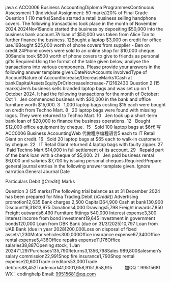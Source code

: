 java c ACC0006 Business AccountingDiploma ProgrammesContinuous Assessment 1 (Individual Assignment: 50 marks)20% of Final Grade
Question 1 (10 marks)Sandie started a retail business selling handphone covers. The following transactions took place in the month of November 2024.2024Nov1Sandie started the business by depositing $50,000 into the business bank account.7A loan of $50,000 was taken from Alice Tan to further finance the business. 12Bought a laptop $3,000 on credit for office use.16Bought $25,000 worth of phone covers from supplier - Ben on credit.24Phone covers were sold to an online shop for $10,000 cheque. 30Sandie took $500 worth of phone covers to give to friends as personal gifts.Required:Using the format of the table given below, analyse the transactions into various components. Please provide your answers in the following answer template given.DateNovAccounts involvedType of AccountNature of AccountIncrease/DecreaseMarks1Cash at bankCapitalAssetsEquityDrCrIncreaseIncrease-712162430
Question 2 (15 marks)Jen’s business sells branded laptop bags and was set up on 1 October 2024. It had the following transactions for the month of October:
Oct 1   Jen commenced business with $20,000 in the bank and office furniture worth $15,000.
3   1,000 laptop bags costing $15 each were bought on credit from Techno Mart.
8   20 laptop bags were found with missing logos. They were returned to Techno Mart.
10   Jen took up a short-term bank loan of $20,000 to finance the business operations.
12   Bought $12,000 office equipment by cheque. 
15   Sold 100 laptop bags at $6代 写ACC0006 Business AccountingWeb
代做程序编程语言5 each to IT Retail Giant on credit.
16   Sold 20 laptop bags at $65 each to walk-in customers by cheque.
22   IT Retail Giant returned 4 laptop bags with faulty zipper.
27   Paid Techno Mart $14,000 in full settlement of its account.
29   Repaid part of the bank loan with a cheque of $5,000.
21   Jen paid business rental $6,000 and salaries $7,700 by issuing personal cheques.Required:Prepare general journal entries in the following answer template given. Ignore narration.General Journal
Date

Particulars
Debit ($)
Credit ($)
Marks







Question 3 (25 marks)The following trial balance as at 31 December 2024 has been prepared for Nina Trading.Debit ($)Credit ($)
Advertising  promotion12,635
Bank charges 2,500
Capital364,900
Cash at bank130,900
Discount16,31813,975 
Donations4,000
Drawings5,798
Freight inwards7,850
Freight outwards6,490
Furniture  fittings 540,000
Interest expense3,300
Interest income from bond investment19,645
Investment in government bonds120,000
Loan from DBK Bank (due on 31/3/2025)10,797
Loan from UAB Bank (due in year 2028)200,000Loss on disposal of fixed assets1,230Motor vehicles300,000Office insurance expense67,340Office rental expense5,436Office repairs expense11,176Office salaries38,887Opening stock, 1 Jan 202471,297Purchases135,790Returns3,1356,798Sales 989,800Salesmen’s salary  commission22,991Shop fire insurance1,790Shop rental expense20,600Trade creditors53,000Trade debtors88,452Trademark41,0001,658,9151,658,915
         
加QQ：99515681  WX：codinghelp  Email: 99515681@qq.com
